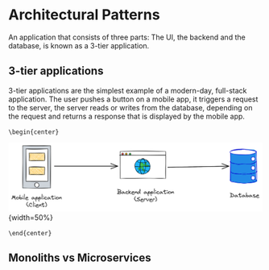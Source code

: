 # Architectural Patterns
An application that consists of three parts: The UI, the backend and the database, is known as a 3-tier application.

## 3-tier applications
3-tier applications are the simplest example of a modern-day, full-stack application. The user pushes a button on a mobile app, it triggers a request to the server, the server reads or writes from the database, depending on the request and returns a response that is displayed by the mobile app.

```{=latex}
\begin{center}
```
![3-tier application](src/book/images/4.1.png "4.1"){width=50%}
```{=latex}
\end{center}
```

## Monoliths vs Microservices
